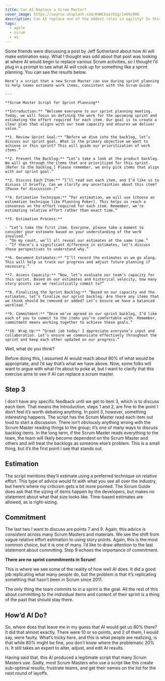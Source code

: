```yaml
---
title: Can AI Replace a Scrum Master?
cover_image: https://source.unsplash.com/R4WCbazrD1g/1400x900
description: Can AI replace one of the oddest roles in agility? In this post I review a script to facilitate sprint planning to see how it compares.
tags:
  - agile
  - scrum
  - ai
---
```

Some friends were discussing a post by Jeff Sutherland about how AI will make estimation easy. What I thought was odd about that post was looking at where AI would begin to replace various Scrum activities, so I thought I’d plug in a prompt to see what AI will cook up for something like a sprint planning. You can see the results below.

```
Here’s a script that a new Scrum Master can use during sprint planning to help teams estimate work items, consistent with the Scrum Guide:

---

**Scrum Master Script for Sprint Planning**

**Introduction:** “Welcome everyone to our sprint planning meeting. Today, we will focus on defining the work for the upcoming sprint and estimating the effort required for each item. Our goal is to create a clear plan that aligns with our team capacity and ensures we deliver value.”

**1. Review Sprint Goal:** “Before we dive into the backlog, let’s discuss our sprint goal. What is the primary objective we want to achieve in this sprint? This will guide our prioritization of work items.”

**2. Present the Backlog:** “Let’s take a look at the product backlog. We will go through the items that are prioritized for this sprint. [Refer to the backlog.] Please remember, we only pick items that align with our sprint goal.”

**3. Discuss Each Item:** “I’ll read out each item, and I’d like us to discuss it briefly. Can we clarify any uncertainties about this item? [Pause for discussion.]”

**4. Estimation Technique:** “For estimation, we will use [choose an estimation technique like Planning Poker]. This helps us reach a consensus on the effort required for each item. Remember, we’re estimating relative effort rather than exact time.”

**5. Estimation Process:**

- “Let’s take the first item. Everyone, please take a moment to consider your estimate based on your understanding of the work involved.”
- “On my count, we’ll all reveal our estimates at the same time.”
- “If there’s a significant difference in estimates, let’s discuss those perspectives to understand why.”

**6. Document Estimates:** “I’ll record the estimates as we go along. This will help us track our progress and adjust future planning if necessary.”

**7. Assess Capacity:** “Now, let’s evaluate our team’s capacity for this sprint. Based on our estimates and historical velocity, how many story points can we realistically commit to?”

**8. Finalizing the Sprint Backlog:** “Based on our capacity and the estimates, let’s finalize our sprint backlog. Are there any items that we think should be removed or added? Let’s ensure we have a balanced workload.”

**9. Commitment:** “Once we’ve agreed on our sprint backlog, I’d like each of you to commit to the items you’re comfortable with. Remember, commitment means working together to achieve these goals.”

**10. Wrap Up:** “Great job today! I appreciate everyone’s input and collaboration. Let’s ensure we communicate effectively throughout the sprint and keep each other updated on our progress.”
```

Well, what do you think?

Before doing this, I assumed AI would reach about 80% of what would be appropriate, and I’d say that’s what we have above. Now, some folks will want to argue with what I’m about to poke at, but I want to clarify that this exercise aims to see if AI can replace a scrum master.

## Step 3

I don’t have any specific feedback until we get to item 3, which is to discuss each item. That means the Introduction, steps 1 and 2, are fine to the point I don’t feel it’s worth debating anything. In point 3, however, something interesting happens. The script has the Scrum Master read each item out loud to start a discussion. There isn’t obviously anything wrong with the Scrum Master reading things to the group; it’s one of many ways to discuss backlog items. In the long term, if the Scrum Master reads everything to the team, the team will likely become dependent on the Scrum Master and others and will treat the backlogs as someone else’s problem. This is a small thing, but it’s the first point I see that stands out.

## Estimation

The script mentions they’ll estimate using a preferred technique on relative effort. This type of advice would fit with what you see all over the industry, but here’s where my criticism gets a bit more pointed. The Scrum Guide does ask that the sizing of items happen by the developers, but makes no statement about what that size looks like. Time-based estimates are allowed, as is right-sizing.

## Commitment

The last two I want to discuss are points 7 and 9. Again, this advice is consistent across many Scrum Masters and materials. We see the shift from vague relative effort estimation to using story points. Again, this is the most common choice, but it is one of many. I’d like to draw attention to the last statement about committing. Step 9 echoes the importance of commitment.

**There are no sprint commitments in Scrum!**

This is where we see some of the reality of how well AI does. It did a good job replicating what many people do, but the problem is that it’s replicating something that hasn’t been in Scrum since 2011.

The only thing the team commits to in a sprint is the goal. All the rest of this about committing to the individual items and content of their sprint is a thing of the past that should stay there.

## How’d AI Do?

So, where does that leave me in my guess that AI would get us 80% there? It did that almost exactly. There were 10 or so points, and 2 of them, I would say, were faulty. What’s tricky here, and this is what people are realizing, is that while 80% might be fine, you don’t know where the problematic 20% is. It still takes an expert to alter, adjust, and edit AI results.

Having said that, this AI produced a legitimate script that many Scrum Masters use. Sadly, most Scrum Masters who use a script like this create sub-optimal results, frustrate teams, and get their names on the list for the next round of layoffs.